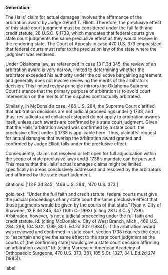 **Generation:**

The Halls' claim for actual damages involves the affirmance of the arbitration award by Judge Gerald T. Elliott. Therefore, the preclusive effect of this state court judgment must be considered under the full faith and credit statute, 28 U.S.C. § 1738, which mandates that federal courts give state court judgments the same preclusive effect as they would receive in the rendering state. The Court of Appeals in case 470 U.S. 373 emphasized that federal courts must refer to the preclusion law of the state where the judgment was rendered.

Under Oklahoma law, as referenced in case 13 F.3d 345, the review of an arbitration award is very narrow, limited to determining whether the arbitrator exceeded his authority under the collective bargaining agreement, and generally does not involve reviewing the merits of the arbitrator’s decision. This limited review principle mirrors the Oklahoma Supreme Court's stance that the primary purpose of arbitration is to avoid court intervention on the merits of the disputes contractually arbitrated.

Similarly, in McDonald’s case, 466 U.S. 284, the Supreme Court clarified that arbitration decisions are not judicial proceedings under § 1738, and thus, res judicata and collateral estoppel do not apply to arbitration awards itself, unless such awards are confirmed by a state court judgment. Given that the Halls’ arbitration award was confirmed by a state court, the preclusive effect under § 1738 is applicable here. Thus, plaintiffs’ request for actual damages that overlap the arbitration award granted and confirmed by Judge Elliott falls under the preclusive effect.

Consequently, claims not resolved or left open for full adjudication within the scope of state preclusive laws and § 1738’s mandate can be pursued. This means that the Halls' actual damages claims might be limited, specifically in areas conclusively addressed and resolved by the arbitrators and affirmed by the state court judgment.

citations: ['13 F.3d 345', '466 U.S. 284', '470 U.S. 373']

gold_text: “Under the full faith and credit statute, federal courts must give the judicial proceedings of any state court the same preclusive effect that those judgments would be given by the courts of that state.” Ryan v. City of Shawnee, 13 F.3d 345, 347 (10th Cir.1993) (citing 28 U.S.C. § 1738). Arbitration, however, is not a judicial proceeding under the full faith and credit statute. Id. (citing McDonald v. City of West Branch, Mich., 466 U.S. 284, 288, 104 S.Ct. 1799, 80 L.Ed.2d 302 (1984)). If the arbitration award was reviewed and confirmed in state court, section 1738 requires the court to “ascertain and give the same effect to the state court judgment as the courts of [the confirming state] would give a state court decision affirming an arbitration award.” Id. (citing Marrese v. American Academy of Orthopaedic Surgeons, 470 U.S. 373, 381, 105 S.Ct. 1327, 84 L.Ed.2d 274 (1985)).

label: 